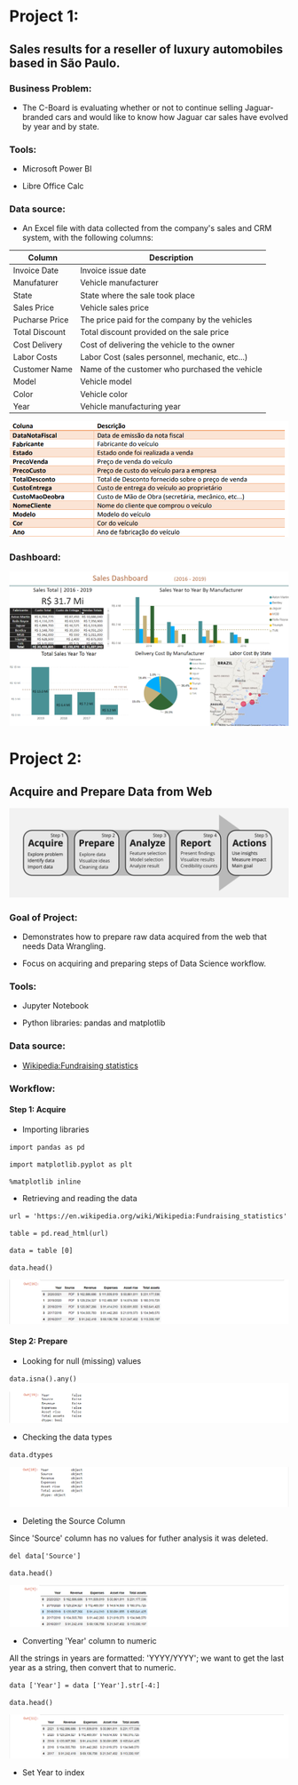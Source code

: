 # Project 1: 

## Sales results for a reseller of luxury automobiles based in São Paulo.
 
### Business Problem: 

- The C-Board is evaluating whether or not to continue selling Jaguar-branded cars and would like to know how Jaguar car sales have evolved by year and by state.

### Tools: 

- Microsoft Power BI

- Libre Office Calc 

### Data source:

 - An Excel file with data collected from the company's sales and CRM system, with the following columns:

| Column      | Description         |
| ----------- | -----------         |
| Invoice Date | Invoice issue date |
| Manufaturer | Vehicle manufacturer |
| State | State where the sale took place |
| Sales Price |  Vehicle sales price|
| Pucharse Price | The price paid for the company by the vehicles|
| Total Discount| Total discount provided on the sale price |
| Cost Delivery | Cost of delivering the vehicle to the owner |
| Labor Costs | Labor Cost (sales personnel, mechanic, etc...)|
| Customer Name | Name of the customer who purchased the vehicle |
| Model | Vehicle model |
| Color | Vehicle color |
| Year | Vehicle manufacturing year |



![](https://github.com/AdrianoGilbert/Adriano_Portfolio/blob/main/Images/ColunasTabela.png?raw=true)


### Dashboard: 

![](https://github.com/AdrianoGilbert/Adriano_Portfolio/blob/main/Images/dashboard_carReseller.png?raw=true)




# Project 2:

## Acquire and Prepare Data from Web

![Data Science Workflow](Images/ds-workflow.png)

 ### Goal of Project:

- Demonstrates how to prepare raw data acquired from the web that needs Data Wrangling. 

- Focus on acquiring and preparing steps of Data Science workflow.

### Tools:

- Jupyter Notebook

- Python libraries: pandas and matplotlib

### Data source:

- [Wikipedia:Fundraising statistics](https://en.wikipedia.org/wiki/Wikipedia:Fundraising_statistics)

### Workflow:

#### Step 1: Acquire

 - Importing libraries

`import pandas as pd`

`import matplotlib.pyplot as plt`

`%matplotlib inline`

- Retrieving and reading the data

`url = 'https://en.wikipedia.org/wiki/Wikipedia:Fundraising_statistics'`

`table = pd.read_html(url)`

`data = table [0]`

`data.head()`

![output1](Images/output1.png)


#### Step 2: Prepare

- Looking for null (missing) values

`data.isna().any()`
![](Images/output2Null.png)


- Checking the data types

`data.dtypes`

![](Images/output3Types.png)

- Deleting the Source Column

Since 'Source' column has no values for futher analysis it was deleted.

`del data['Source']`

`data.head()`

![](Images/output4DeletingColumn.png)

- Converting 'Year' column to numeric

All the strings in years are formatted: 'YYYY/YYYY';  we want to get the last year as a string, then convert that to numeric.

`data ['Year'] = data ['Year'].str[-4:]`

`data.head()`

![](Images/output5Year.png)

- Set Year to index


